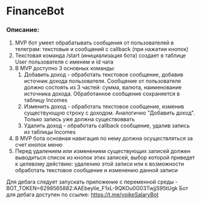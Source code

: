 # FinanceBot

### Описание:
1. MVP бот умеет обрабатывать сообщения от пользователей в телеграм: текстовые и сообщений с callback (при нажатии кнопок)
2. Текстовая команда /start (инициализация бота) создает в таблице User пользователя с именем и id чата
3. В MVP доступно 3 основных команды: 
   1. Добавить доход - обработать текстовое сообщение, добавив источник дохода пользователя. Сообщение от пользователя должно состоять из 3 частей: сумма, валюта, наименование источника дохода. Обработанное сообщение сохраняется в таблицу Incomes
   2. Изменить доход - обработать текстовое сообщение, изменив существующую строку с доходом. Аналогично "Добавить доход". Только запись уже должна существоввать
   3. Удалить доход - обработать callback сообщение, удалив запись из таблицы Incomes
4. В MVP бота основная навигация по нему должна осуществляться за счет кнопок меню
5. Перед удалением или изменением существующих записей должен выводиться список из кнопок этих записей, выбор которой приведет к целевому действию: удалению этой записи или к возможности обработать текстовое сообщение и изменению данной записи


Для дебага следует запускать приложение с переменной среды - BOT_TOKEN=6298565882:AAEbeyIie_F1xL-9QKOu0G03TwjjS95tUgk
Бот для дебага доступен по ссылке: https://t.me/vpikeSalaryBot